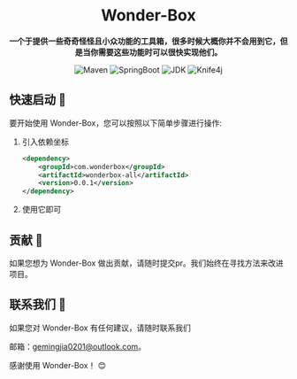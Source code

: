 <h1 align="center">Wonder-Box</h1>
<p align="center"><strong>一个于提供一些奇奇怪怪且小众功能的工具箱，很多时候大概你并不会用到它，但是当你需要这些功能时可以很快实现他们。</strong></p>


<div align="center">
   <img alt="Maven" src="https://raster.shields.io/badge/Maven-3.9.0-red.svg"/>
   <img alt="SpringBoot" src="https://raster.shields.io/badge/SpringBoot-2.7-green.svg"/>
    <img alt="JDK" src="https://raster.shields.io/badge/JDK-17.0.5-red.svg"/>
   <img alt="Knife4j" src="https://raster.shields.io/badge/Knife4j-3.0+-orange.svg"/>
</div>

## 快速启动 🏁

要开始使用 Wonder-Box，您可以按照以下简单步骤进行操作:

1. 引入依赖坐标

   ```xml
   <dependency>
       <groupId>com.wonderbox</groupId>
       <artifactId>wonderbox-all</artifactId>
       <version>0.0.1</version>
   </dependency>
     ```
2. 使用它即可


## 贡献 🤝

如果您想为 Wonder-Box 做出贡献，请随时提交pr。我们始终在寻找方法来改进项目。

## 联系我们 📩

如果您对 Wonder-Box 有任何建议，请随时联系我们

邮箱：gemingjia0201@outlook.com。

感谢使用 Wonder-Box！ 😊
